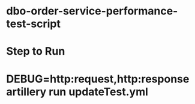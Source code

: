 # dbo-order-service-performance-test-script

# Step to Run
# DEBUG=http:request,http:response artillery run updateTest.yml 
